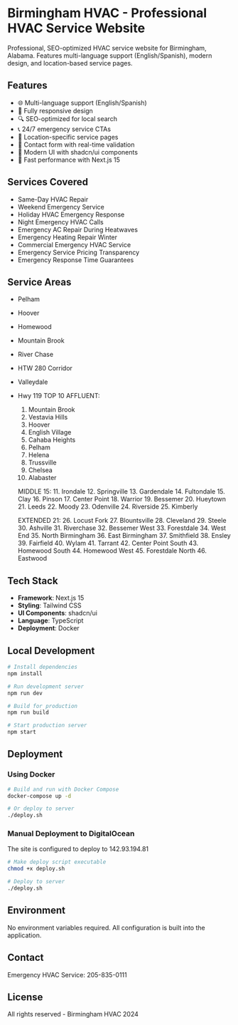 # Birmingham HVAC - Professional HVAC Service Website

Professional, SEO-optimized HVAC service website for Birmingham, Alabama. Features multi-language support (English/Spanish), modern design, and location-based service pages.

## Features

- 🌐 Multi-language support (English/Spanish)
- 📱 Fully responsive design
- 🔍 SEO-optimized for local search
- 📞 24/7 emergency service CTAs
- 📍 Location-specific service pages
- 📧 Contact form with real-time validation
- 🎨 Modern UI with shadcn/ui components
- 🚀 Fast performance with Next.js 15

## Services Covered

- Same-Day HVAC Repair
- Weekend Emergency Service
- Holiday HVAC Emergency Response
- Night Emergency HVAC Calls
- Emergency AC Repair During Heatwaves
- Emergency Heating Repair Winter
- Commercial Emergency HVAC Service
- Emergency Service Pricing Transparency
- Emergency Response Time Guarantees

## Service Areas

- Pelham
- Hoover
- Homewood
- Mountain Brook
- River Chase
- HTW 280 Corridor
- Valleydale
- Hwy 119
 TOP 10 AFFLUENT:
  1. Mountain Brook
  2. Vestavia Hills
  3. Hoover
  4. English Village
  5. Cahaba Heights
  6. Pelham
  7. Helena
  8. Trussville
  9. Chelsea
  10. Alabaster

  MIDDLE 15:
  11. Irondale
  12. Springville
  13. Gardendale
  14. Fultondale
  15. Clay
  16. Pinson
  17. Center Point
  18. Warrior
  19. Bessemer
  20. Hueytown
  21. Leeds
  22. Moody
  23. Odenville
  24. Riverside
  25. Kimberly

  EXTENDED 21:
  26. Locust Fork
  27. Blountsville
  28. Cleveland
  29. Steele
  30. Ashville
  31. Riverchase
  32. Bessemer West
  33. Forestdale
  34. West End
  35. North Birmingham
  36. East Birmingham
  37. Smithfield
  38. Ensley
  39. Fairfield
  40. Wylam
  41. Tarrant
  42. Center Point South
  43. Homewood South
  44. Homewood West
  45. Forestdale North
  46. Eastwood

## Tech Stack

- **Framework**: Next.js 15
- **Styling**: Tailwind CSS
- **UI Components**: shadcn/ui
- **Language**: TypeScript
- **Deployment**: Docker

## Local Development

```bash
# Install dependencies
npm install

# Run development server
npm run dev

# Build for production
npm run build

# Start production server
npm start
```

## Deployment

### Using Docker

```bash
# Build and run with Docker Compose
docker-compose up -d

# Or deploy to server
./deploy.sh
```

### Manual Deployment to DigitalOcean

The site is configured to deploy to 142.93.194.81

```bash
# Make deploy script executable
chmod +x deploy.sh

# Deploy to server
./deploy.sh
```

## Environment

No environment variables required. All configuration is built into the application.

## Contact

Emergency HVAC Service: 205-835-0111

## License

All rights reserved - Birmingham HVAC 2024
